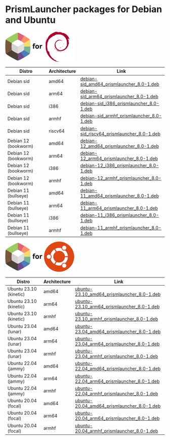 
# PrismLauncher packages for Debian and Ubuntu

![Prism Launcher for Debian](img/prismlauncher-for-debian.png)

|Distro|Architecture|Link|
|-|-|-|
| Debian sid | amd64 | [debian-sid_amd64_prismlauncher_8.0-1.deb](https://github.com/Prism-Launcher-for-Debian/packages/releases/download/8.0-1/debian-sid_amd64_prismlauncher_8.0-1.deb) |
| Debian sid | arm64 | [debian-sid_arm64_prismlauncher_8.0-1.deb](https://github.com/Prism-Launcher-for-Debian/packages/releases/download/8.0-1/debian-sid_arm64_prismlauncher_8.0-1.deb) |
| Debian sid | i386 | [debian-sid_i386_prismlauncher_8.0-1.deb](https://github.com/Prism-Launcher-for-Debian/packages/releases/download/8.0-1/debian-sid_i386_prismlauncher_8.0-1.deb) |
| Debian sid | armhf | [debian-sid_armhf_prismlauncher_8.0-1.deb](https://github.com/Prism-Launcher-for-Debian/packages/releases/download/8.0-1/debian-sid_armhf_prismlauncher_8.0-1.deb) |
| Debian sid | riscv64 | [debian-sid_riscv64_prismlauncher_8.0-1.deb](https://github.com/Prism-Launcher-for-Debian/packages/releases/download/8.0-1/debian-sid_riscv64_prismlauncher_8.0-1.deb) |
| Debian 12 (bookworm) | amd64 | [debian-12_amd64_prismlauncher_8.0-1.deb](https://github.com/Prism-Launcher-for-Debian/packages/releases/download/8.0-1/debian-12_amd64_prismlauncher_8.0-1.deb) |
| Debian 12 (bookworm) | arm64 | [debian-12_arm64_prismlauncher_8.0-1.deb](https://github.com/Prism-Launcher-for-Debian/packages/releases/download/8.0-1/debian-12_arm64_prismlauncher_8.0-1.deb) |
| Debian 12 (bookworm) | i386 | [debian-12_i386_prismlauncher_8.0-1.deb](https://github.com/Prism-Launcher-for-Debian/packages/releases/download/8.0-1/debian-12_i386_prismlauncher_8.0-1.deb) |
| Debian 12 (bookworm) | armhf | [debian-12_armhf_prismlauncher_8.0-1.deb](https://github.com/Prism-Launcher-for-Debian/packages/releases/download/8.0-1/debian-12_armhf_prismlauncher_8.0-1.deb) |
| Debian 11 (bullseye) | amd64 | [debian-11_amd64_prismlauncher_8.0-1.deb](https://github.com/Prism-Launcher-for-Debian/packages/releases/download/8.0-1/debian-11_amd64_prismlauncher_8.0-1.deb) |
| Debian 11 (bullseye) | arm64 | [debian-11_arm64_prismlauncher_8.0-1.deb](https://github.com/Prism-Launcher-for-Debian/packages/releases/download/8.0-1/debian-11_arm64_prismlauncher_8.0-1.deb) |
| Debian 11 (bullseye) | i386 | [debian-11_i386_prismlauncher_8.0-1.deb](https://github.com/Prism-Launcher-for-Debian/packages/releases/download/8.0-1/debian-11_i386_prismlauncher_8.0-1.deb) |
| Debian 11 (bullseye) | armhf | [debian-11_armhf_prismlauncher_8.0-1.deb](https://github.com/Prism-Launcher-for-Debian/packages/releases/download/8.0-1/debian-11_armhf_prismlauncher_8.0-1.deb) |

![Prism Launcher for Ubuntu](img/prismlauncher-for-ubuntu.png)

|Distro|Architecture|Link|
|-|-|-|
| Ubuntu 23.10 (kinetic) | amd64 | [ubuntu-23.10_amd64_prismlauncher_8.0-1.deb](https://github.com/Prism-Launcher-for-Debian/packages/releases/download/8.0-1/ubuntu-23.10_amd64_prismlauncher_8.0-1.deb) |
| Ubuntu 23.10 (kinetic) | arm64 | [ubuntu-23.10_arm64_prismlauncher_8.0-1.deb](https://github.com/Prism-Launcher-for-Debian/packages/releases/download/8.0-1/ubuntu-23.10_arm64_prismlauncher_8.0-1.deb) |
| Ubuntu 23.10 (kinetic) | armhf | [ubuntu-23.10_armhf_prismlauncher_8.0-1.deb](https://github.com/Prism-Launcher-for-Debian/packages/releases/download/8.0-1/ubuntu-23.10_armhf_prismlauncher_8.0-1.deb) |
| Ubuntu 23.04 (lunar) | amd64 | [ubuntu-23.04_amd64_prismlauncher_8.0-1.deb](https://github.com/Prism-Launcher-for-Debian/packages/releases/download/8.0-1/ubuntu-23.04_amd64_prismlauncher_8.0-1.deb) |
| Ubuntu 23.04 (lunar) | arm64 | [ubuntu-23.04_arm64_prismlauncher_8.0-1.deb](https://github.com/Prism-Launcher-for-Debian/packages/releases/download/8.0-1/ubuntu-23.04_arm64_prismlauncher_8.0-1.deb) |
| Ubuntu 23.04 (lunar) | armhf | [ubuntu-23.04_armhf_prismlauncher_8.0-1.deb](https://github.com/Prism-Launcher-for-Debian/packages/releases/download/8.0-1/ubuntu-23.04_armhf_prismlauncher_8.0-1.deb) |
| Ubuntu 22.04 (jammy) | amd64 | [ubuntu-22.04_amd64_prismlauncher_8.0-1.deb](https://github.com/Prism-Launcher-for-Debian/packages/releases/download/8.0-1/ubuntu-22.04_amd64_prismlauncher_8.0-1.deb) |
| Ubuntu 22.04 (jammy) | arm64 | [ubuntu-22.04_arm64_prismlauncher_8.0-1.deb](https://github.com/Prism-Launcher-for-Debian/packages/releases/download/8.0-1/ubuntu-22.04_arm64_prismlauncher_8.0-1.deb) |
| Ubuntu 22.04 (jammy) | armhf | [ubuntu-22.04_armhf_prismlauncher_8.0-1.deb](https://github.com/Prism-Launcher-for-Debian/packages/releases/download/8.0-1/ubuntu-22.04_armhf_prismlauncher_8.0-1.deb) |
| Ubuntu 20.04 (focal) | amd64 | [ubuntu-20.04_amd64_prismlauncher_8.0-1.deb](https://github.com/Prism-Launcher-for-Debian/packages/releases/download/8.0-1/ubuntu-20.04_amd64_prismlauncher_8.0-1.deb) |
| Ubuntu 20.04 (focal) | arm64 | [ubuntu-20.04_arm64_prismlauncher_8.0-1.deb](https://github.com/Prism-Launcher-for-Debian/packages/releases/download/8.0-1/ubuntu-20.04_arm64_prismlauncher_8.0-1.deb) |
| Ubuntu 20.04 (focal) | armhf | [ubuntu-20.04_armhf_prismlauncher_8.0-1.deb](https://github.com/Prism-Launcher-for-Debian/packages/releases/download/8.0-1/ubuntu-20.04_armhf_prismlauncher_8.0-1.deb) |
